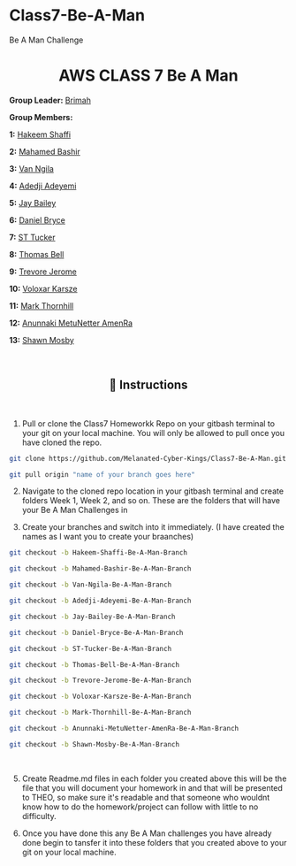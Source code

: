 # Class7-Be-A-Man
Be A Man Challenge

<h1 align="center">AWS CLASS 7 Be A Man</h1>


**Group Leader:** 
<a href="https://github.com/Brimah-Khalil-Kamara">Brimah</a>


**Group Members:**

**1:** <a href="https://github.com/pushashaft">Hakeem Shaffi</a>

**2:** <a href="https://github.com/BashiM1">Mahamed Bashir</a> 

**3:** <a href="https://github.com/waseeconsulting-git">Van Ngila</a> 

**4:** <a href="https://github.com/anthonyadeconsulting-source">Adedji Adeyemi</a> 

**5:** <a href="https://https://github.com/jareonbailey-web">Jay Bailey</a> 

**6:** <a href="https://github.com/DBs-art">Daniel Bryce</a> 

**7:** <a href="https://https://github.com/statuc30721">ST Tucker</a> 

**8:** <a href="https://github.com/thomas065">Thomas Bell</a> 

**9:** <a href="https://github.com/Futurist2099">Trevore Jerome</a> 

**10:** <a href="https://github.com/theswordpt-git">Voloxar Karsze</a> 

**11:** <a href="https://github.com/theswordpt-git">Mark Thornhill</a> 

**12:** <a href="https://github.com/AnunnakiRa">Anunnaki MetuNetter AmenRa</a> 

**13:** <a href="https://github.com/Lew228">Shawn Mosby</a> 



<br>

<h2 align="center">📌 Instructions</h2>

<br>

1. Pull or clone the Class7 Homeworkk Repo on your gitbash terminal to your git on your local machine. You will only be allowed to pull once you have cloned the repo. 


```bash
git clone https://github.com/Melanated-Cyber-Kings/Class7-Be-A-Man.git
```

```bash
git pull origin "name of your branch goes here"
```


2. Navigate to the cloned repo location in your gitbash terminal and create folders Week 1, Week 2, and so on. These are the folders that will have your Be A Man Challenges in

3. Create your branches and switch into it immediately. (I have created the names as I want you to create your braanches)

```bash
git checkout -b Hakeem-Shaffi-Be-A-Man-Branch
```
```bash
git checkout -b Mahamed-Bashir-Be-A-Man-Branch
```
```bash
git checkout -b Van-Ngila-Be-A-Man-Branch
```
```bash
git checkout -b Adedji-Adeyemi-Be-A-Man-Branch
```
```bash
git checkout -b Jay-Bailey-Be-A-Man-Branch
```
```bash
git checkout -b Daniel-Bryce-Be-A-Man-Branch
```
```bash
git checkout -b ST-Tucker-Be-A-Man-Branch
```
```bash
git checkout -b Thomas-Bell-Be-A-Man-Branch
```
```bash
git checkout -b Trevore-Jerome-Be-A-Man-Branch
```
```bash
git checkout -b Voloxar-Karsze-Be-A-Man-Branch
```
```bash
git checkout -b Mark-Thornhill-Be-A-Man-Branch
```
```bash
git checkout -b Anunnaki-MetuNetter-AmenRa-Be-A-Man-Branch
```
```bash
git checkout -b Shawn-Mosby-Be-A-Man-Branch
```
<br>
   
5. Create Readme.md files in each folder you created above this will be the file that you will document your homework in and that will be presented to THEO, so make sure it's readable and that someone who wouldnt know how to do the homework/project can follow with little to no difficulty.

6. Once you have done this any Be A Man challenges you have already done begin to tansfer it into these folders that you created above to your git on your local machine.

   



<br>








